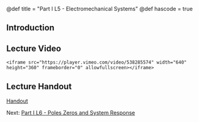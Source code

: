 @def title = "Part I L5 - Electromechanical Systems"
@def hascode = true

## Introduction

## Lecture Video
~~~
<iframe src="https://player.vimeo.com/video/538285574" width="640" height="360" frameborder="0" allowfullscreen></iframe>
~~~

## Lecture Handout
[Handout](/part_i/ME417_-_Controls_-_Part_I_Lecture_5_Electromechanical_Systems.pdf)

Next: [Part I L6 - Poles Zeros and System Response](../lecture6/)